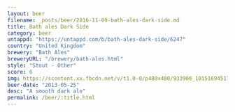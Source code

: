 ```yaml
---
layout: beer
filename: _posts/beer/2016-11-09-bath-ales-dark-side.md
title: Bath ales Dark Side
category: beer
untappd: "https://untappd.com/b/bath-ales-dark-side/6247"
country: "United Kingdom"
brewery: "Bath Ales"
breweryURL: "/brewery/bath-ales.html"
style: "Stout - Other"
score: 6
img: https://scontent.xx.fbcdn.net/v/t1.0-0/p480x480/933900_10151694517968745_176829546_n.jpg?_nc_cat=106&_nc_ht=scontent.xx&oh=b101978b9ccb7a5048f99c06f6292daa&oe=5C42B405
beer-date: "2013-05-25"
desc: "A smooth dark ale"
permalink: /beer/:title.html
---
```

